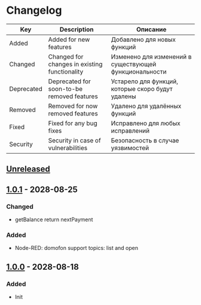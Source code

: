 # Changelog

| Key           | Description                                   | Описание
|---            |---                                            |---
| Added         | Added for new features                        | Добавлено для новых функций
| Changed       | Changed for changes in existing functionality | Изменено для изменений в существующей функциональности
| Deprecated    | Deprecated for soon-to-be removed features    | Устарело для функций, которые скоро будут удалены
| Removed       | Removed for now removed features              | Удалено для удалённых функций
| Fixed         | Fixed for any bug fixes                       | Исправлено для любых исправлений
| Security      | Security in case of vulnerabilities           | Безопасность в случае уязвимостей


## [Unreleased](../../../compare/1.0.1...HEAD)

## [1.0.1](../../../releases/tag/1.0.1) - 2028-08-25
### Changed
- getBalance return nextPayment
### Added
- Node-RED: domofon support topics: list and open

## [1.0.0](../../../releases/tag/1.0.0) - 2028-08-18
### Added
- Init

